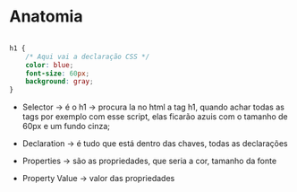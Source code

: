 # Anatomia

```css

h1 {
    /* Aqui vai a declaração CSS */
    color: blue;
    font-size: 60px;
    background: gray;
}

```

* Selector -> é o h1 -> procura la no html a tag h1, quando achar todas as tags por exemplo com esse script, elas ficarão azuis com o tamanho de 60px e um fundo cinza;

* Declaration -> é tudo que está dentro das chaves, todas as declarações

* Properties -> são as propriedades, que seria a cor, tamanho da fonte

* Property Value -> valor das propriedades